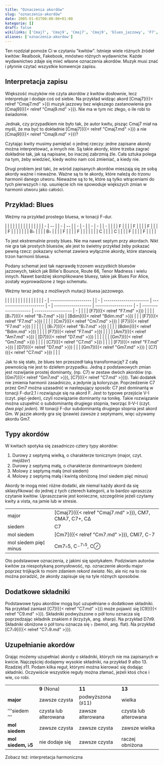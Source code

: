 ```yaml
---
title: "Oznaczenia akordów"
slug: "oznaczenia-akordów"
date: 2005-01-01T00:00:00+01:00
kategorie: []
draft: false
wikilinks: ['Cmaj7', 'Cmaj9', 'Cmaj7', 'Cmaj9', 'blues_jazzowy', 'F7', 'B%E2%99%AD7', 'Bdim', 'F7', 'Cm7', 'F7', 'B%E2%99%AD7', 'Bdim', 'F7', 'Am7', 'D7', 'Gm7', 'C7', 'F7', 'D7', 'Gm7', 'C7', 'Gm7', 'C7', 'dwa_pi%C4%99%C4%87_jeden', 'Cmaj7', 'Cm7', 'Cm7%E2%99%AD5', 'C7', 'C9', 'D7%E2%99%AF9', 'C7%E2%99%AD9', 'interpretacja_harmoniczna']
aliases: ['oznaczenia-akordow']
---
```

Ten rozdział pomoże Ci w czytaniu "kwitów". Istnieje wiele różnych
źródeł kwitów: Realbook, Fakebook, mnóstwo różnych wydawnictw. Każde
wydawnictwo zdaje się mieć własne oznaczenia akordów. Muzyk musi znać i
płynnie czytać wszystkie konwencje zapisu.

## Interpretacja zapisu

Większość muzyków nie czyta akordów z kwitów dosłownie, lecz
interpretuje i dodaje coś od siebie. Na przykład widząc akord
[Cmaj7]({{< relref "Cmaj7.md" >}}) muzyk jazzowy bez większego zastanowienia gra
[Cmaj9]({{< relref "Cmaj9.md" >}}). Nie ma w tym nic złego, o ile robi to
świadomie.

Jednak, czy przypadkiem nie było tak, że autor kwitu, pisząc Cmaj7 miał
na myśli, że ma być to dokładnie [Cmaj7]({{< relref "Cmaj7.md" >}}) a nie
[Cmaj9]({{< relref "Cmaj9.md" >}})?

Czytając kwity musimy pamiętać o jednej rzeczy: jedne zapisane akordy
można interpretować, a innych nie. Są takie akordy, które trzeba zagrać
dokładnie tak, jak są napisane, bo inaczej zabrzmią źle. Cała sztuka
polega na tym, żeby wiedzieć, kiedy wolno nam coś zmieniać, a kiedy nie.

Drugi problem jest taki, że wśród zapisanych akordów mieszają się ze
sobą akordy ważne i nieważne. Ważne są to te akordy, które należą do
*trzonu* harmonii danego utworu. Nieważne są to te, które są tylko
wtrąceniami do tych pierwszych i np. usunięcie ich nie spowoduje
większych zmian w harmonii utworu jako całości.

## Przykład: Blues

Weźmy na przykład prostego bluesa, w tonacji F-dur.

|   |    |  |   |    |  |   |   |  |   |   |  |   |
| - | -- |  | - | -- |  | - | - |  | - | - |  | - |
| | | F  |  | | | F  |  | | | F |  | | | F |  | | |
| | | B♭ |  | | | B♭ |  | | | F |  | | | F |  | | |
| | | C  |  | | | C  |  | | | F |  | | | F |  | | |

To jest ekstremalnie prosty blues. Nie ma nawet septym przy akordach.
Nikt nie gra tak prostych bluesów, ale jest to świetny przykład żeby
pokazać pewną rzecz: pokazany schemat zawiera wyłącznie akordy, które
stanowią trzon harmonii bluesa.

Podany schemat jest tak naprawdę trzonem wszystkich bluesów jazzowych,
takich jak Billie's Bounce, Route 66, Tenor Madness i wielu innych.
Nawet bardziej skomplikowane bluesy, takie jak Blues For Alice, zostały
wyprowadzone z tego schematu.

Weźmy teraz jedną z możliwych mutacji bluesa
jazzowego<!-- link nie odnosił się do niczego -->.

|   |                       |  |   |                         |                         |   |                     |                     |   |                       |                     |   |
| - | --------------------- |  | - | ----------------------- | ----------------------- | - | ------------------- | ------------------- | - | --------------------- | ------------------- | - |
| | | [F7]({{< relref "F7.md" >}})   |  | | | [B♭7]({{< relref "B♭7.md" >}})   | [Bdim]({{< relref "Bdim.md" >}}) | | | [F7]({{< relref "F7.md" >}}) |                     | | | [Cm7]({{< relref "Cm7.md" >}}) | [F7]({{< relref "F7.md" >}}) | | |
| | | [B♭7]({{< relref "B♭7.md" >}}) |  | | | [Bdim]({{< relref "Bdim.md" >}}) |                         | | | [F7]({{< relref "F7.md" >}}) |                     | | | [Am7]({{< relref "Am7.md" >}}) | [D7]({{< relref "D7.md" >}}) | | |
| | | [Gm7]({{< relref "Gm7.md" >}}) |  | | | [C7]({{< relref "C7.md" >}})     |                         | | | [F7]({{< relref "F7.md" >}}) | [D7]({{< relref "D7.md" >}}) | | | [Gm7]({{< relref "Gm7.md" >}}) | [C7]({{< relref "C7.md" >}}) | | |

Jak to się stało, że blues ten przeszedł taką transformację? Z całą
pewnością nie jest to dziełem przypadku. Jedną z podstawowych zmian jest
rozwijanie prostej dominanty, (np. C7) w zestaw dwóch akordów (np.
[Gm7]({{< relref "Gm7.md" >}}), [C7]({{< relref "C7.md" >}})). Taki dodatek nie zmienia
harmonii zasadniczo, a jedynie ją koloryzuje. Poprzedzenie C7 przez Gm7
można uzasadnić w nastepujący sposób: C7 jest dominantą w tonacji
F-dur2.1 i rozwiązuje się na akord F. Jest to typowe przejście V-I
(czyt. pięć-jeden), czyli rozwiązanie dominanty na tonikę. Takie
rozwiązanie można uzupełnić o subdominantę drugiego stopnia, tworząc
II-V-I (czyt. *dwa pięć jeden<!-- link nie odnosił się do niczego -->*). W tonacji
F-dur subdominantą drugiego stopnia jest akord Gm. W jazzie akordy gra
się (prawie) zawsze z septymami, więc używamy akordu Gm7.

## Typy akordów

W kwitach spotyka się zasadniczo cztery typy akordów:

1.  Durowy z septymą wielką, o charakterze tonicznym (major, czyt.
    *mejdżer*)
2.  Durowy z septymą małą, o charakterze dominantowym (siedem)
3.  Molowy z septymą małą (mol siedem)
4.  Molowy z septymą małą i kwintą obniżoną (mol siedem pięć minus)

Akordy te mogą mieć różne dodatki, ale niemal każdy akord da się
sklasyfikować do jednej z tych czterech kategorii, a to bardzo upraszcza
czytanie kwitów. Upraszczanie jest konieczne, szczególnie jeżeli czytamy
kwity a vista, na jamie lub w stresie.

|                       |                                                 |
| --------------------- | ----------------------------------------------- |
| major                 | [Cmaj7]({{< relref "Cmaj7.md" >}}), CM7, CMA7, C7+, CΔ   |
| siedem                | C7                                              |
| mol siedem            | [Cm7]({{< relref "Cm7.md" >}}), CMI7, C-7                |
| mol siedem pięć minus | Cm7♭5<!-- link nie odnosił się do niczego -->, C-<sup>7♭5</sup>, C⊘ |

Oto podstawowe oznaczenia, z jakimi się spotykałem. Podziwiam autorów
kwitów za niespotykaną pomysłowość, np. oznaczenie akordu major poprzez
trójkącik to moim zdaniem *rekord świata*. No, ale nic na to nie można
poradzić, że akordy zapisuje się na tyle różnych sposobów.

## Dodatkowe składniki

Podstawowe typu akordów mogą być uzupełniane o dodatkowe składniki. Na
przykład zamiast [C7]({{< relref "C7.md" >}}) może pojawić się
[C9]({{< relref "C9.md" >}}). Składniki podwyższone o pół tonu oznacza się
poprzedzając składnik znakiem ♯ (krzyżyk, ang. sharp). Na przykład
D7♯9<!-- link nie odnosił się do niczego -->. Składniki obniżone o pół tonu oznacza się ♭
(bemol, ang. flat). Na przykład [C7♭9]({{< relref "C7♭9.md" >}}).

## Uzupełnianie akordów

Grając możemy uzupełniać akordy o składniki, których nie ma zapisanych w
kwicie. Najczęściej dodajemy wysokie składniki, na przykład 9 albo 13.
Rzadziej ♯11. Podam kilka reguł, którymi można kierować się dodając
składniki. Oczywiście wszystkie reguły można złamać, jeżeli ktoś chce i
wie, co robi.

|                    |                       |                   |                       |
| ------------------ | --------------------- | ----------------- | --------------------- |
|                    | **9** (Nona)          | **11**            | **13**                |
| **major**          | zawsze czysta         | podwyższona (♯11) | wielka                |
| '''siedem '''      | czysta lub alterowana | zawsze alterowana | czysta lub alterowana |
| **mol siedem**     | zawsze czysta         | zawsze czysta     | zawsze wielka         |
| **mol siedem, ♭5** | nie dodaje się        | zawsze czysta     | raczej obniżona       |

Zobacz też: interpretacja
harmoniczna<!-- link nie odnosił się do niczego -->